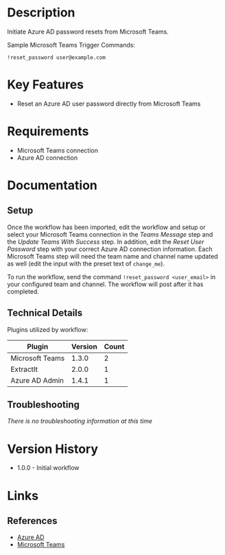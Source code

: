 # Description

Initiate Azure AD password resets from Microsoft Teams.

Sample Microsoft Teams Trigger Commands:

`!reset_password user@example.com`

# Key Features

* Reset an Azure AD user password directly from Microsoft Teams

# Requirements

* Microsoft Teams connection
* Azure AD connection

# Documentation

## Setup

Once the workflow has been imported, edit the workflow and setup or select your Microsoft Teams connection in the _Teams Message_ 
step and the _Update Teams With Success_ step. In addition, edit the _Reset User Password_ step with your correct Azure AD connection information.
Each Microsoft Teams step will need the team name and channel name updated as well (edit the input with the preset text of `change_me`).

To run the workflow, send the command `!reset_password <user_email>` in your configured team and channel.
The workflow will post after it has completed.

## Technical Details

Plugins utilized by workflow:

|Plugin|Version|Count|
|----|----|--------|
|Microsoft Teams|1.3.0|2|
|ExtractIt|2.0.0|1|
|Azure AD Admin|1.4.1|1|

## Troubleshooting

_There is no troubleshooting information at this time_

# Version History

* 1.0.0 - Initial workflow

# Links

## References

* [Azure AD](https://azure.microsoft.com/en-us/services/active-directory/)
* [Microsoft Teams](https://products.office.com/en-US/microsoft-teams/group-chat-software)

